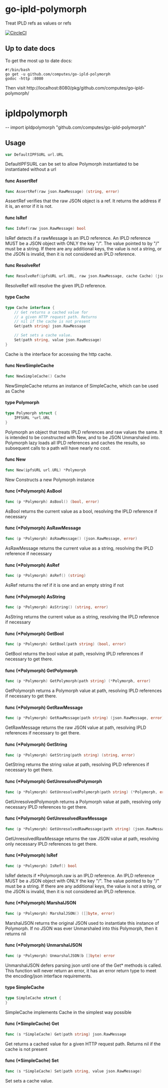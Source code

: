 # go-ipld-polymorph
Treat IPLD refs as values or refs

[![CircleCI](https://circleci.com/gh/computes/go-ipld-polymorph.svg?style=svg&circle-token=7d137619c8280f992c2286fe3af2fac1ca3adbce)](https://circleci.com/gh/computes/go-ipld-polymorph)


## Up to date docs

To get the most up to date docs:

```shell
#!/bin/bash
go get -u github.com/computes/go-ipld-polymorph
godoc -http :8080
```

Then visit http://localhost:8080/pkg/github.com/computes/go-ipld-polymorph/

# ipldpolymorph
--
    import ipldpolymorph "github.com/computes/go-ipld-polymorph"


## Usage

```go
var DefaultIPFSURL url.URL
```
DefaultIPFSURL can be set to allow Polymorph instantiated to be instantiated
without a url

#### func  AssertRef

```go
func AssertRef(raw json.RawMessage) (string, error)
```
AssertRef verifies that the raw JSON object is a ref. It returns the address if
it is, an error if it is not.

#### func  IsRef

```go
func IsRef(raw json.RawMessage) bool
```
IsRef detects if a rawMessage is an IPLD reference. An IPLD reference MUST be a
JSON object with ONLY the key "/". The value pointed to by "/" must be a string.
If there are any additional keys, the value is not a string, or the JSON is
invalid, then it is not considered an IPLD reference.

#### func  ResolveRef

```go
func ResolveRef(ipfsURL url.URL, raw json.RawMessage, cache Cache) (json.RawMessage, error)
```
ResolveRef will resolve the given IPLD reference.

#### type Cache

```go
type Cache interface {
	// Get returns a cached value for
	// a given HTTP request path. Returns
	// nil if the cache is not present
	Get(path string) json.RawMessage

	// Set sets a cache value.
	Set(path string, value json.RawMessage)
}
```

Cache is the interface for accessing the http cache.

#### func  NewSimpleCache

```go
func NewSimpleCache() Cache
```
NewSimpleCache returns an instance of SimpleCache, which can be used as Cache

#### type Polymorph

```go
type Polymorph struct {
	IPFSURL *url.URL
}
```

Polymorph an object that treats IPLD references and raw values the same. It is
intended to be constructed with New, and to be JSON Unmarshaled into. Polymorph
lazy loads all IPLD references and caches the results, so subsequent calls to a
path will have nearly no cost.

#### func  New

```go
func New(ipfsURL url.URL) *Polymorph
```
New Constructs a new Polymorph instance

#### func (*Polymorph) AsBool

```go
func (p *Polymorph) AsBool() (bool, error)
```
AsBool returns the current value as a bool, resolving the IPLD reference if
necessary

#### func (*Polymorph) AsRawMessage

```go
func (p *Polymorph) AsRawMessage() (json.RawMessage, error)
```
AsRawMessage returns the current value as a string, resolving the IPLD reference
if necessary

#### func (*Polymorph) AsRef

```go
func (p *Polymorph) AsRef() (string)
```
AsRef returns the ref if it is one and an empty string if not

#### func (*Polymorph) AsString

```go
func (p *Polymorph) AsString() (string, error)
```
AsString returns the current value as a string, resolving the IPLD reference if
necessary

#### func (*Polymorph) GetBool

```go
func (p *Polymorph) GetBool(path string) (bool, error)
```
GetBool returns the bool value at path, resolving IPLD references if necessary
to get there.

#### func (*Polymorph) GetPolymorph

```go
func (p *Polymorph) GetPolymorph(path string) (*Polymorph, error)
```
GetPolymorph returns a Polymorph value at path, resolving IPLD references if
necessary to get there.

#### func (*Polymorph) GetRawMessage

```go
func (p *Polymorph) GetRawMessage(path string) (json.RawMessage, error)
```
GetRawMessage returns the raw JSON value at path, resolving IPLD references if
necessary to get there.

#### func (*Polymorph) GetString

```go
func (p *Polymorph) GetString(path string) (string, error)
```
GetString returns the string value at path, resolving IPLD references if
necessary to get there.

#### func (*Polymorph) GetUnresolvedPolymorph

```go
func (p *Polymorph) GetUnresolvedPolymorph(path string) (*Polymorph, error)
```
GetUnresolvedPolymorph returns a Polymorph value at path, resolving only necessary IPLD
references to get there.

#### func (*Polymorph) GetUnresolvedRawMessage

```go
func (p *Polymorph) GetUnresolvedRawMessage(path string) (json.RawMessage, error)
```
GetUnresolvedRawMessage returns the raw JSON value at path, resolving only necessary IPLD 
references to get there.
#### func (*Polymorph) IsRef

```go
func (p *Polymorph) IsRef() bool
```
IsRef detects if *Polymorph.raw is an IPLD reference. An IPLD reference MUST be a
JSON object with ONLY the key "/". The value pointed to by "/" must be a string.
If there are any additional keys, the value is not a string, or the JSON is
invalid, then it is not considered an IPLD reference.

#### func (*Polymorph) MarshalJSON

```go
func (p *Polymorph) MarshalJSON() ([]byte, error)
```
MarshalJSON returns the original JSON used to instantiate this instance of
Polymorph. If no JSON was ever Unmarshaled into this Polymorph, then it returns
nil

#### func (*Polymorph) UnmarshalJSON

```go
func (p *Polymorph) UnmarshalJSON(b []byte) error
```
UnmarshalJSON defers parsing json until one of the Get* methods is called. This
function will never return an error, it has an error return type to meet the
encoding/json interface requirements.

#### type SimpleCache

```go
type SimpleCache struct {
}
```

SimpleCache implements Cache in the simplest way possible

#### func (*SimpleCache) Get

```go
func (s *SimpleCache) Get(path string) json.RawMessage
```
Get returns a cached value for a given HTTP request path. Returns nil if the
cache is not present

#### func (*SimpleCache) Set

```go
func (s *SimpleCache) Set(path string, value json.RawMessage)
```
Set sets a cache value.

